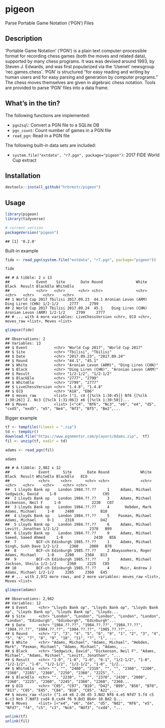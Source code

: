 
# pigeon

Parse Portable Game Notation (‘PGN’) Files

## Description

‘Portable Game Notation’ (‘PGN’) is a plain text computer-processible
format for recording chess games (both the moves and related data),
supported by many chess programs. It was was devised around 1993, by
Steven J. Edwards, and was first popularized via the ‘Usenet’ newsgroup
‘rec.games.chess’. ‘PGN’ is structured “for easy reading and writing
by human users and for easy parsing and generation by computer
programs.” The chess moves themselves are given in algebraic chess
notation. Tools are provided to parse ‘PGN’ files into a data frame.

## What’s in the tin?

The following functions are implemented:

  - `pgn2sql`: Convert a PGN file to a SQLite DB
  - `pgn_count`: Count number of games in a PGN file
  - `read_pgn`: Read in a PGN file

The following built-in data sets are included:

  - `system.file("extdata", "r7.pgn", package="pigeon")`: 2017 FIDE
    World Cup extract

## Installation

``` r
devtools::install_github("hrbrmstr/pigeon")
```

## Usage

``` r
library(pigeon)
library(tidyverse)

# current verison
packageVersion("pigeon")
```

    ## [1] '0.2.0'

Built-in example

``` r
fide <- read_pgn(system.file("extdata", "r7.pgn", package="pigeon"))

fide
```

    ## # A tibble: 2 x 13
    ##            Event    Site       Date Round               White               Black  Result BlackElo WhiteElo
    ##            <chr>   <chr>      <chr> <chr>               <chr>               <chr>   <chr>    <chr>    <chr>
    ## 1 World Cup 2017 Tbilisi 2017.09.23  44.1 Aronian Levon (ARM)    Ding Liren (CHN) 1/2-1/2     2777     2799
    ## 2 World Cup 2017 Tbilisi 2017.09.24  45.1    Ding Liren (CHN) Aronian Levon (ARM) 1/2-1/2     2799     2777
    ## # ... with 4 more variables: LiveChessVersion <chr>, ECO <chr>, moves_raw <list>, Moves <list>

``` r
glimpse(fide)
```

    ## Observations: 2
    ## Variables: 13
    ## $ Event            <chr> "World Cup 2017", "World Cup 2017"
    ## $ Site             <chr> "Tbilisi", "Tbilisi"
    ## $ Date             <chr> "2017.09.23", "2017.09.24"
    ## $ Round            <chr> "44.1", "45.1"
    ## $ White            <chr> "Aronian Levon (ARM)", "Ding Liren (CHN)"
    ## $ Black            <chr> "Ding Liren (CHN)", "Aronian Levon (ARM)"
    ## $ Result           <chr> "1/2-1/2", "1/2-1/2"
    ## $ BlackElo         <chr> "2777", "2799"
    ## $ WhiteElo         <chr> "2799", "2777"
    ## $ LiveChessVersion <chr> "1.4.8", "1.4.8"
    ## $ ECO              <chr> "A18", "E06"
    ## $ moves_raw        <list> ["1. c4 {[%clk 1:30:45]} Nf6 {[%clk 1:30:26]} 2. Nc3 {[%clk 1:31:06]} e6 {[%clk 1:30:50]}...
    ## $ Moves            <list> [<"c4", "Nf6", "Nc3", "e6", "e4", "d5", "cxd5", "exd5", "e5", "Ne4", "Nf3", "Bf5", "Be2",...

Bigger example

``` r
tf <- tempfile(fileext = ".zip")
td <- tempdir()
download.file("https://www.pgnmentor.com/players/Adams.zip",  tf)
fil <- unzip(tf, exdir = td)

adams <- read_pgn(fil)

adams
```

    ## # A tibble: 2,982 x 12
    ##             Event      Site       Date Round              White              Black  Result WhiteElo BlackElo   ECO
    ##             <chr>     <chr>      <chr> <chr>              <chr>              <chr>   <chr>    <chr>    <chr> <chr>
    ##  1 Lloyds Bank op    London 1984.??.??     1     Adams, Michael    Sedgwick, David     1-0                     C05
    ##  2 Lloyds Bank op    London 1984.??.??     3     Adams, Michael  Dickenson, Neil F     1-0              2230   C07
    ##  3 Lloyds Bank op    London 1984.??.??     4       Hebden, Mark     Adams, Michael     1-0     2480            B10
    ##  4 Lloyds Bank op    London 1984.??.??     5    Pasman, Michael     Adams, Michael     0-1     2310            D42
    ##  5 Lloyds Bank op    London 1984.??.??     6     Adams, Michael   Levitt, Jonathan 1/2-1/2              2370   B99
    ##  6 Lloyds Bank op    London 1984.??.??     9     Adams, Michael Saeed, Saeed Ahmed     1-0              2430   B56
    ##  7         BCF-ch Edinburgh 1985.??.??     1     Adams, Michael   Singh, Sukh Dave 1/2-1/2     2360     2080   B70
    ##  8         BCF-ch Edinburgh 1985.??.??     2 Abayasekera, Roger     Adams, Michael     1-0     2200     2360   B13
    ##  9         BCF-ch Edinburgh 1985.??.??     3     Adams, Michael    Jackson, Sheila 1/2-1/2     2360     2225   C85
    ## 10         BCF-ch Edinburgh 1985.??.??     4     Muir, Andrew J     Adams, Michael 1/2-1/2     2285     2360   E45
    ## # ... with 2,972 more rows, and 2 more variables: moves_raw <list>, Moves <list>

``` r
glimpse(adams)
```

    ## Observations: 2,982
    ## Variables: 12
    ## $ Event     <chr> "Lloyds Bank op", "Lloyds Bank op", "Lloyds Bank op", "Lloyds Bank op", "Lloyds Bank op", "Lloyds...
    ## $ Site      <chr> "London", "London", "London", "London", "London", "London", "Edinburgh", "Edinburgh", "Edinburgh"...
    ## $ Date      <chr> "1984.??.??", "1984.??.??", "1984.??.??", "1984.??.??", "1984.??.??", "1984.??.??", "1985.??.??",...
    ## $ Round     <chr> "1", "3", "4", "5", "6", "9", "1", "2", "3", "4", "5", "6", "7", "8", "9", "10", "11", "?", "1", ...
    ## $ White     <chr> "Adams, Michael", "Adams, Michael", "Hebden, Mark", "Pasman, Michael", "Adams, Michael", "Adams, ...
    ## $ Black     <chr> "Sedgwick, David", "Dickenson, Neil F", "Adams, Michael", "Adams, Michael", "Levitt, Jonathan", "...
    ## $ Result    <chr> "1-0", "1-0", "1-0", "0-1", "1/2-1/2", "1-0", "1/2-1/2", "1-0", "1/2-1/2", "1/2-1/2", "1-0", "1/2...
    ## $ WhiteElo  <chr> "", "", "2480", "2310", "", "", "2360", "2200", "2360", "2285", "2360", "2250", "2360", "2225", "...
    ## $ BlackElo  <chr> "", "2230", "", "", "2370", "2430", "2080", "2360", "2225", "2360", "2245", "2360", "2260", "2360...
    ## $ ECO       <chr> "C05", "C07", "B10", "D42", "B99", "B56", "B70", "B13", "C85", "E45", "C84", "B10", "C85", "A22",...
    ## $ moves_raw <list> ["1.e4 e6 2.d4 d5 3.Nd2 Nf6 4.e5 Nfd7 5.f4 c5 6.c3 Nc6 7.Ndf3 cxd4 8.cxd4 f6 9.Bd3 Bb4+ 10.Bd2 Q...
    ## $ Moves     <list> [<"e4", "e6", "d4", "d5", "Nd2", "Nf6", "e5", "Nfd7", "f4", "c5", "c3", "Nc6", "Ndf3", "cxd4", "...

``` r
unlink(tf)
unlink(fil)
```

